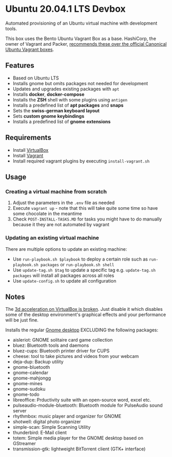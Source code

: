 # Ubuntu 20.04.1 LTS Devbox

Automated provisioning of an Ubuntu virtual machine with development tools.

This box uses the Bento Ubuntu Vagrant Box as a base. HashiCorp, the owner of Vagrant and Packer, [recommends these over the official Canonical Ubuntu Vagrant boxes](https://www.vagrantup.com/docs/boxes#official-boxes).

## Features
* Based on Ubuntu LTS
* Installs gnome but omits packages not needed for development
* Updates and upgrades existing packages with `apt`
* Installs __docker__, __docker-compose__
* Installs the __ZSH__  shell with some plugins using `antigen`
* Installs a predefined list of __apt packages__ and __snaps__
* Sets the __swiss-german keyboard layout__
* Sets __custom gnome keybindings__
* Installs a predefined list of __gnome extensions__

## Requirements
* Install [VirtualBox](https://www.virtualbox.org)
* Install [Vagrant](https://www.vagrantup.com/)
* Install required vagrant plugins by executing `install-vagrant.sh`

## Usage

### Creating a virtual machine from scratch

1. Adjust the parameters in the `.env` file as needed
1. Execute `vagrant up` - note that this will take quite some time so have some chocolate in the meantime
1. Check `POST-INSTALL-TASKS.MD` for tasks you might have to do manually because it they are not automated by vagrant

### Updating an existing virtual machine

There are multiple options to update an existing machine:

* Use `run-playbook.sh $playbook` to deploy a certain role such as `run-playbook.sh packages` or `run-playbook.sh shell`
* Use `update-tag.sh $tag` to update a specific tag e.g. `update-tag.sh packages` will install all packages across all roles
* Use `update-config.sh` to update all configuration

## Notes

The [3d acceleration on VirtualBox is broken](https://askubuntu.com/questions/1035410/ubuntu-18-04-gnome-hangs-on-virtualbox-with-3d-acceleration-enabled). Just disable it which disables some of the desktop environment's graphical effects and your performance will be just fine.

Installs the regular [Gnome desktop](https://packages.ubuntu.com/focal/ubuntu-gnome-desktop) EXCLUDING the following packages:
* aisleriot: GNOME solitaire card game collection
* bluez: Bluetooth tools and daemons
* bluez-cups: Bluetooth printer driver for CUPS
* cheese: tool to take pictures and videos from your webcam
* deja-dup: Backup utility
* gnome-bluetooth
* gnome-calendar
* gnome-mahjongg
* gnome-mines
* gnome-sudoku
* gnome-todo
* libreoffice: Prductivity suite with an open-source word, excel etc.
* pulseaudio-module-bluetooth: Bluetooth module for PulseAudio sound server
* rhythmbox: music player and organizer for GNOME
* shotwell: digital photo organizer
* simple-scan: Simple Scanning Utility
* thunderbird: E-Mail client
* totem: Simple media player for the GNOME desktop based on GStreamer
* transmission-gtk: lightweight BitTorrent client (GTK+ interface)
